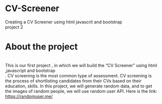 # CV-Screener
 Creating a CV Screener using html javascrit and bootstrap 
 <br>project 2</br>
 # About the project 
 <br>This is our first project , in which we will build the “CV Screener” using html ,javascript and bootstrap<br/>. CV screening is the most common type of assessment. CV screening is the process of shortlisting candidates from their CVs based on their education, skills. In this project, we will generate random data, and to get the images of random people, we will use random user API. Here is the link: https://randomuser.me/

